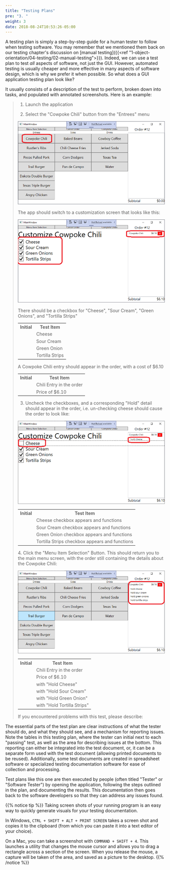 ```yaml
---
title: "Testing Plans"
pre: "3. "
weight: 3
date: 2018-08-24T10:53:26-05:00
---
```


A testing plan is simply a step-by-step guide for a human tester to follow when testing software.  You may remember that we mentioned them back on our testing chapter's discussion on [manual testing]({{<ref "1-object-orientation/04-testing/02-manual-testing">}}). Indeed, we can use a test plan to test _all_ aspects of software, not just the GUI.  However, automated testing is usually cheaper and more effective in many aspects of software design, which is why we prefer it when possible.  So what does a GUI application testing plan look like?

It usually consists of a description of the test to perform, broken down into tasks, and populated with annotated screenshots.  Here is an example:

<blockquote>

1. Launch the application

2. Select the "Cowpoke Chili" button from the "Entrees" menu

![The Cowpoke Chili Button](/images/2.6.3.1.png)

The app should switch to a customization screen that looks like this:

![The Customize Cowpoke Chili Screen](/images/2.6.3.2.png)

There should be a checkbox for "Cheese", "Sour Cream", "Green Onions", and "Tortilla Strips"

<table>
  <tr>
    <th width=30>Initial</th>
    <th>Test Item</th>
  </tr>
  <tr>
    <td></td>
    <td>Cheese</td>
  </tr>
  <tr>
    <td></td>
    <td>Sour Cream</td>
  </tr>
  <tr>
    <td></td>
    <td>Green Onion</td>
  </tr>
  <tr>
    <td></td>
    <td>Tortilla Strips</td>
  </tr>
</table>

A Cowpoke Chili entry should appear in the order, with a cost of $6.10

<table>
  <tr>
    <th width=30>Initial</th>
    <th>Test Item</th>
  </tr>
  <tr>
    <td></td>
    <td>Chili Entry in the order</td>
  </tr>
  <tr>
    <td></td>
    <td>Price of $6.10</td>
  </tr>
</table>

3. Uncheck the checkboxes, and a corresponding "Hold" detail should appear in the order, i.e. un-checking cheese should cause the order to look like:

![Unchecked Cheese](/images/2.6.3.3.png)

<table>
  <tr>
    <th width=30>Initial</th>
    <th>Test Item</th>
  </tr>
  <tr>
    <td></td>
    <td>Cheese checkbox appears and functions</td>
  </tr>
  <tr>
    <td></td>
    <td>Sour Cream checkbox appears and functions</td>
  </tr>
  <tr>
    <td></td>
    <td>Green Onion checkbox appears and functions</td>
  </tr>
  <tr>
    <td></td>
    <td>Tortilla Strips checkbox appears and functions</td>
  </tr>
</table>
4. Click the "Menu Item Selection" Button.  This should return you to the main menu screen, with the order still containing the details about the Cowpoke Chili:

![Return to Main Menu](/images/2.6.3.4.png)
<table>
  <tr>
    <th width=30>Initial</th>
    <th>Test Item</th>
  </tr>
  <tr>
    <td></td>
    <td>Chili Entry in the order</td>
  </tr>
  <tr>
    <td></td>
    <td>Price of $6.10</td>
  </tr>
  <tr>
    <td></td>
    <td>with "Hold Cheese"</td>
  </tr>
  <tr>
    <td></td>
    <td>with "Hold Sour Cream"</td>
  </tr>
  <tr>
    <td></td>
    <td>with "Hold Green Onion"</td>
  </tr>
  <tr>
    <td></td>
    <td>with "Hold Tortilla Strips"</td>
  </tr>
</table>

If you encountered problems with this test, please describe:


</blockquote>

The essential parts of the test plan are clear instructions of what the tester should do, and what they should see, and a mechanism for reporting issues.  Note the tables in this testing plan, where the tester can initial next to each "passing" test, as well as the area for describing issues at the bottom.  This reporting can either be integrated into the test document, or, it can be a separate form used with the test document (allowing printed documents to be reused).  Additionally, some test documents are created in spreadsheet software or specialized testing documentation software for ease of collection and processing.

Test plans like this one are then executed by people (often titled "Tester" or "Software Tester") by opening the application, following the steps outlined in the plan, and documenting the results.  This documentation then goes back to the software developers so that they can address any issues found.   

{{% notice tip %}}
Taking screen shots of your running program is an easy way to quickly generate visuals for your testing documentation.  

In Windows, `CTRL + SHIFT + ALT + PRINT SCREEN` takes a screen shot and copies it to the clipboard (from which you can paste it into a text editor of your choice).

On a Mac, you can take a screenshot with `COMMAND + SHIFT + 4`.  This launches a utility that changes the mouse cursor and allows you to drag a rectangle across a section of the screen.  When you release the mouse, a capture will be taken of the area, and saved as a picture to the desktop.
{{% /notice %}}
